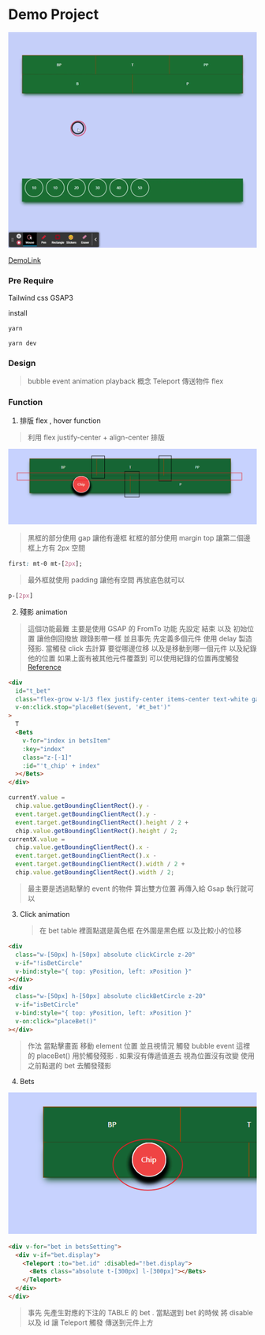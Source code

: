 # Demo Project

![Demo](./Demo%20Testing.gif)

[DemoLink](https://josephmtsai.github.io/vue_demo/)

### Pre Require

Tailwind css
GSAP3

install

```
yarn
```

```
yarn dev
```

### Design

> bubble event
> animation playback 概念
> Teleport 傳送物件
> flex

### Function

1. 排版 flex , hover function

> 利用 flex justify-center + align-center 排版

![Demo](./01.png)

> 黑框的部分使用 gap 讓他有邊框
> 紅框的部分使用 margin top 讓第二個邊框上方有 2px 空間

```css
first: mt-0 mt-[2px];
```

> 最外框就使用 padding 讓他有空間 再放底色就可以

```css
p-[2px]
```

2. 殘影 animation

> 這個功能最難 主要是使用 GSAP 的 FromTo 功能 先設定 結束 以及 初始位置 讓他倒回撥放 跟錄影帶一樣
> 並且事先 先定義多個元件 使用 delay 製造殘影. 當觸發 click 去計算 要從哪邊位移 以及是移動到哪一個元件
> 以及紀錄他的位置 如果上面有被其他元件覆蓋到 可以使用紀錄的位置再度觸發
> [Reference](<https://greensock.com/docs/v3/GSAP/gsap.fromTo()>)

```html
<div
  id="t_bet"
  class="flex-grow w-1/3 flex justify-center items-center text-white gap-2 bg-green-800 hover:bg-green-400"
  v-on:click.stop="placeBet($event, '#t_bet')"
>
  T
  <Bets
    v-for="index in betsItem"
    :key="index"
    class="z-[-1]"
    :id="'t_chip' + index"
  ></Bets>
</div>
```

```javascript
currentY.value =
  chip.value.getBoundingClientRect().y -
  event.target.getBoundingClientRect().y -
  event.target.getBoundingClientRect().height / 2 +
  chip.value.getBoundingClientRect().height / 2;
currentX.value =
  chip.value.getBoundingClientRect().x -
  event.target.getBoundingClientRect().x -
  event.target.getBoundingClientRect().width / 2 +
  chip.value.getBoundingClientRect().width / 2;
```

> 最主要是透過點擊的 event 的物件 算出雙方位置 再傳入給 Gsap 執行就可以

3. Click animation
   > 在 bet table 裡面點選是黃色框
   > 在外圍是黑色框 以及比較小的位移

```html
<div
  class="w-[50px] h-[50px] absolute clickCircle z-20"
  v-if="!isBetCircle"
  v-bind:style="{ top: yPosition, left: xPosition }"
></div>
<div
  class="w-[50px] h-[50px] absolute clickBetCircle z-20"
  v-if="isBetCircle"
  v-bind:style="{ top: yPosition, left: xPosition }"
  v-on:click="placeBet()"
></div>
```

> 作法 當點擊畫面 移動 element 位置 並且視情況 觸發 bubble event
> 這裡的 placeBet() 用於觸發殘影 . 如果沒有傳遞值進去 視為位置沒有改變 使用之前點選的 bet 去觸發殘影

4. Bets

![Demo](./02.png)

```html
<div v-for="bet in betsSetting">
  <div v-if="bet.display">
    <Teleport :to="bet.id" :disabled="!bet.display">
      <Bets class="absolute t-[300px] l-[300px]"></Bets>
    </Teleport>
  </div>
</div>
```

> 事先 先產生對應的下注的 TABLE 的 bet . 當點選到 bet 的時候 將 disable 以及 id 讓 Teleport 觸發 傳送到元件上方
